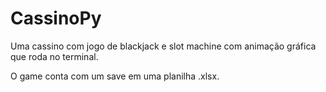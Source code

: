 # CassinoPy

Uma cassino com jogo de blackjack e slot machine com animação gráfica que roda no terminal.

O game conta com um save em uma planilha .xlsx.
